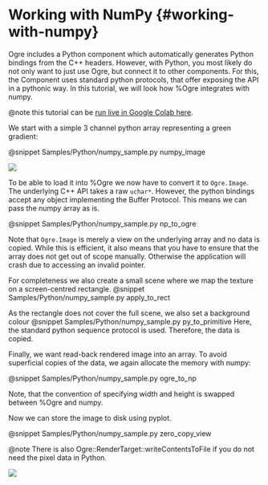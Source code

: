 # Working with NumPy {#working-with-numpy}

Ogre includes a Python component which automatically generates Python bindings from the C++ headers.
However, with Python, you most likely do not only want to just use Ogre, but connect it to other components.
For this, the Component uses standard python protocols, that offer exposing the API in a pythonic way.
In this tutorial, we will look how %Ogre integrates with numpy.

@note this tutorial can be [run live in Google Colab here](https://colab.research.google.com/github/OGRECave/ogre/blob/master/Samples/Python/numpy_sample.ipynb).

We start with a simple 3 channel python array representing a green gradient:

@snippet Samples/Python/numpy_sample.py numpy_image

![](numpy_arr.png)

To be able to load it into %Ogre we now have to convert it to `Ogre.Image`.
The underlying C++ API takes a raw `uchar*`. However, the python bindings accept any object
implementing the Buffer Protocol. This means we can pass the numpy array as is.

@snippet Samples/Python/numpy_sample.py np_to_ogre

Note that `Ogre.Image` is merely a view on the underlying array and no data is copied.
While this is efficient, it also means that you have to ensure that the array does not get out of scope manually.
Otherwise the application will crash due to accessing an invalid pointer.

For completeness we also create a small scene where we map the texture on a screen-centred rectangle.
@snippet Samples/Python/numpy_sample.py apply_to_rect

As the rectangle does not cover the full scene, we also set a background colour
@snippet Samples/Python/numpy_sample.py py_to_primitive
Here, the standard python sequence protocol is used. Therefore, the data is copied.

Finally, we want read-back rendered image into an array. To avoid superficial copies of the data, we again allocate the memory with numpy:

@snippet Samples/Python/numpy_sample.py ogre_to_np

Note, that the convention of specifying width and height is swapped between %Ogre and numpy.

Now we can store the image to disk using pyplot.

@snippet Samples/Python/numpy_sample.py zero_copy_view

@note There is also Ogre::RenderTarget::writeContentsToFile if you do not need the pixel data in Python.

![](numpy_final.png)